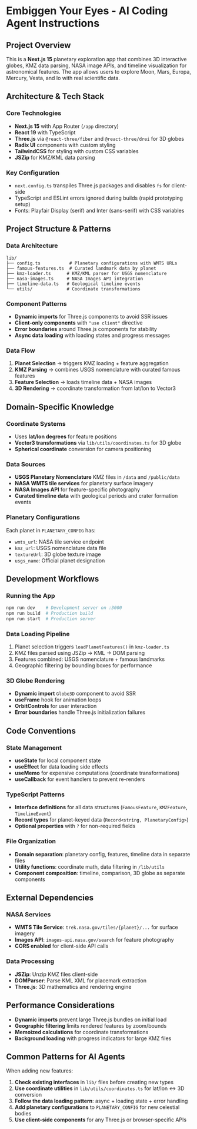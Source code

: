 # Embiggen Your Eyes - AI Coding Agent Instructions

## Project Overview
This is a **Next.js 15** planetary exploration app that combines 3D interactive globes, KMZ data parsing, NASA image APIs, and timeline visualization for astronomical features. The app allows users to explore Moon, Mars, Europa, Mercury, Vesta, and Io with real scientific data.

## Architecture & Tech Stack

### Core Technologies
- **Next.js 15** with App Router (`/app` directory)
- **React 19** with TypeScript
- **Three.js** via `@react-three/fiber` and `@react-three/drei` for 3D globes
- **Radix UI** components with custom styling
- **TailwindCSS** for styling with custom CSS variables
- **JSZip** for KMZ/KML data parsing

### Key Configuration
- `next.config.ts` transpiles Three.js packages and disables `fs` for client-side
- TypeScript and ESLint errors ignored during builds (rapid prototyping setup)
- Fonts: Playfair Display (serif) and Inter (sans-serif) with CSS variables

## Project Structure & Patterns

### Data Architecture
```
lib/
├── config.ts           # Planetary configurations with WMTS URLs
├── famous-features.ts  # Curated landmark data by planet  
├── kmz-loader.ts      # KMZ/KML parser for USGS nomenclature
├── nasa-images.ts     # NASA Images API integration
├── timeline-data.ts   # Geological timeline events
└── utils/             # Coordinate transformations
```

### Component Patterns
- **Dynamic imports** for Three.js components to avoid SSR issues
- **Client-only components** with `"use client"` directive
- **Error boundaries** around Three.js components for stability
- **Async data loading** with loading states and progress messages

### Data Flow
1. **Planet Selection** → triggers KMZ loading + feature aggregation
2. **KMZ Parsing** → combines USGS nomenclature with curated famous features
3. **Feature Selection** → loads timeline data + NASA images
4. **3D Rendering** → coordinate transformation from lat/lon to Vector3

## Domain-Specific Knowledge

### Coordinate Systems
- Uses **lat/lon degrees** for feature positions
- **Vector3 transformations** via `lib/utils/coordinates.ts` for 3D globe
- **Spherical coordinate** conversion for camera positioning

### Data Sources
- **USGS Planetary Nomenclature** KMZ files in `/data` and `/public/data`
- **NASA WMTS tile services** for planetary surface imagery  
- **NASA Images API** for feature-specific photography
- **Curated timeline data** with geological periods and crater formation events

### Planetary Configurations
Each planet in `PLANETARY_CONFIG` has:
- `wmts_url`: NASA tile service endpoint
- `kmz_url`: USGS nomenclature data file
- `textureUrl`: 3D globe texture image
- `usgs_name`: Official planet designation

## Development Workflows

### Running the App
```bash
npm run dev    # Development server on :3000
npm run build  # Production build
npm run start  # Production server
```

### Data Loading Pipeline
1. Planet selection triggers `loadPlanetFeatures()` in `kmz-loader.ts`
2. KMZ files parsed using JSZip → KML → DOM parsing
3. Features combined: USGS nomenclature + famous landmarks
4. Geographic filtering by bounding boxes for performance

### 3D Globe Rendering
- **Dynamic import** `Globe3D` component to avoid SSR
- **useFrame** hook for animation loops
- **OrbitControls** for user interaction
- **Error boundaries** handle Three.js initialization failures

## Code Conventions

### State Management
- **useState** for local component state
- **useEffect** for data loading side effects
- **useMemo** for expensive computations (coordinate transformations)
- **useCallback** for event handlers to prevent re-renders

### TypeScript Patterns
- **Interface definitions** for all data structures (`FamousFeature`, `KMZFeature`, `TimelineEvent`)
- **Record types** for planet-keyed data (`Record<string, PlanetaryConfig>`)
- **Optional properties** with `?` for non-required fields

### File Organization
- **Domain separation**: planetary config, features, timeline data in separate files
- **Utility functions**: coordinate math, data filtering in `/lib/utils`
- **Component composition**: timeline, comparison, 3D globe as separate components

## External Dependencies

### NASA Services
- **WMTS Tile Service**: `trek.nasa.gov/tiles/{planet}/...` for surface imagery
- **Images API**: `images-api.nasa.gov/search` for feature photography
- **CORS enabled** for client-side API calls

### Data Processing
- **JSZip**: Unzip KMZ files client-side
- **DOMParser**: Parse KML XML for placemark extraction
- **Three.js**: 3D mathematics and rendering engine

## Performance Considerations
- **Dynamic imports** prevent large Three.js bundles on initial load
- **Geographic filtering** limits rendered features by zoom/bounds
- **Memoized calculations** for coordinate transformations
- **Background loading** with progress indicators for large KMZ files

## Common Patterns for AI Agents

When adding new features:
1. **Check existing interfaces** in `lib/` files before creating new types
2. **Use coordinate utilities** in `lib/utils/coordinates.ts` for lat/lon ↔ 3D conversion
3. **Follow the data loading pattern**: async + loading state + error handling
4. **Add planetary configurations** to `PLANETARY_CONFIG` for new celestial bodies
5. **Use client-side components** for any Three.js or browser-specific APIs